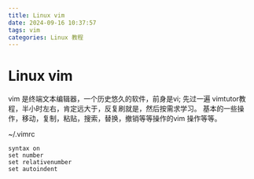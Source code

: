 ```yaml
---
title: Linux vim
date: 2024-09-16 10:37:57
tags: vim
categories: Linux 教程
---
```

# Linux vim

vim 是终端文本编辑器，一个历史悠久的软件，前身是vi;
先过一遍 vimtutor教程，半小时左右，肯定远大于，反复刷就是，然后按需求学习。
基本的一些操作，移动，复制，粘贴，搜索，替换，撤销等等操作的vim 操作等等。

~/.vimrc 
```vimscript
syntax on
set number
set relativenumber
set autoindent
```
